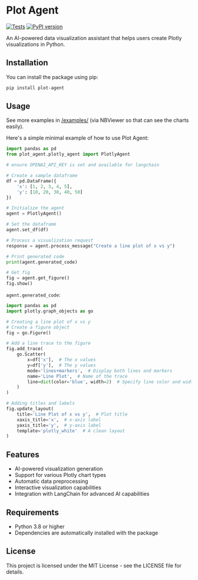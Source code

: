 # Plot Agent

[![Tests](https://github.com/andrewm4894/plot-agent/actions/workflows/test.yml/badge.svg)](https://github.com/andrewm4894/plot-agent/actions/workflows/test.yml)
[![PyPI version](https://badge.fury.io/py/plot-agent.svg)](https://badge.fury.io/py/plot-agent)

An AI-powered data visualization assistant that helps users create Plotly visualizations in Python.

## Installation

You can install the package using pip:

```bash
pip install plot-agent
```

## Usage

See more examples in [/examples/](https://nbviewer.org/github/andrewm4894/plot-agent/tree/main/examples/) (via NBViewer so that can see the charts easily).

Here's a simple minimal example of how to use Plot Agent:

```python
import pandas as pd
from plot_agent.plotly_agent import PlotlyAgent

# ensure OPENAI_API_KEY is set and available for langchain

# Create a sample dataframe
df = pd.DataFrame({
    'x': [1, 2, 3, 4, 5],
    'y': [10, 20, 30, 40, 50]
})

# Initialize the agent
agent = PlotlyAgent()

# Set the dataframe
agent.set_df(df)

# Process a visualization request
response = agent.process_message("Create a line plot of x vs y")

# Print generated code
print(agent.generated_code)

# Get fig
fig = agent.get_figure()
fig.show()
```

`agent.generated_code`:

```python
import pandas as pd
import plotly.graph_objects as go

# Creating a line plot of x vs y
# Create a figure object
fig = go.Figure()

# Add a line trace to the figure
fig.add_trace(
    go.Scatter(
        x=df['x'],  # The x values
        y=df['y'],  # The y values
        mode='lines+markers',  # Display both lines and markers
        name='Line Plot',  # Name of the trace
        line=dict(color='blue', width=2)  # Specify line color and width
    )
)

# Adding titles and labels
fig.update_layout(
    title='Line Plot of x vs y',  # Plot title
    xaxis_title='x',  # x-axis label
    yaxis_title='y',  # y-axis label
    template='plotly_white'  # A clean layout
)
```

## Features

- AI-powered visualization generation
- Support for various Plotly chart types
- Automatic data preprocessing
- Interactive visualization capabilities
- Integration with LangChain for advanced AI capabilities

## Requirements

- Python 3.8 or higher
- Dependencies are automatically installed with the package

## License

This project is licensed under the MIT License - see the LICENSE file for details. 